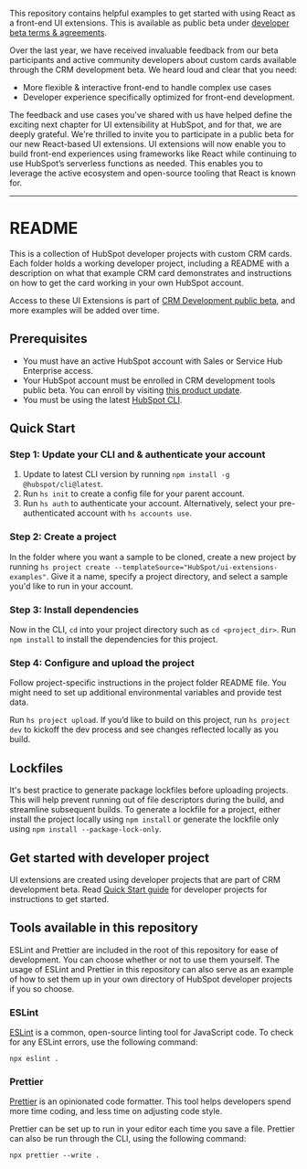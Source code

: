 This repository contains helpful examples to get started with using React as a front-end UI extensions. This is available as public beta under [developer beta terms & agreements](https://legal.hubspot.com/developerbetaterms).

Over the last year, we have received invaluable feedback from our beta participants and active community developers about custom cards available through the CRM development beta. We heard loud and clear that you need:

- More flexible & interactive front-end to handle complex use cases
- Developer experience specifically optimized for front-end development.

The feedback and use cases you've shared with us have helped define the exciting next chapter for UI extensibility at HubSpot, and for that, we are deeply grateful. We're thrilled to invite you to participate in a public beta for our new React-based UI extensions. UI extensions will now enable you to build front-end experiences using frameworks like React while continuing to use HubSpot’s serverless functions as needed. This enables you to leverage the active ecosystem and open-source tooling that React is known for.

---

# README

This is a collection of HubSpot developer projects with custom CRM cards. Each folder holds a working developer project, including a README with a description on what that example CRM card demonstrates and instructions on how to get the card working in your own HubSpot account.

Access to these UI Extensions is part of [CRM Development public beta](https://developers.hubspot.com/blog/crm-development-tools-for-hubspot-developers-beta), and more examples will be added over time.

## Prerequisites

- You must have an active HubSpot account with Sales or Service Hub Enterprise access.
- Your HubSpot account must be enrolled in CRM development tools public beta. You can enroll by visiting [this product update](https://app.hubspot.com/l/product-updates/in-beta?query=crm&update=13899236).
- You must be using the latest [HubSpot CLI](https://www.npmjs.com/package/@hubspot/cli).

## Quick Start

### Step 1: Update your CLI and & authenticate your account

1. Update to latest CLI version by running `npm install -g @hubspot/cli@latest`.
2. Run `hs init` to create a config file for your parent account.
3. Run `hs auth` to authenticate your account. Alternatively, select your pre-authenticated account with `hs accounts use`.

### Step 2: Create a project

In the folder where you want a sample to be cloned, create a new project by running `hs project create --templateSource="HubSpot/ui-extensions-examples"`. Give it a name, specify a project directory, and select a sample you'd like to run in your account.

### Step 3: Install dependencies

Now in the CLI, `cd` into your project directory such as `cd <project_dir>`. Run `npm install` to install the dependencies for this project.

### Step 4: Configure and upload the project

Follow project-specific instructions in the project folder README file. You might need to set up additional environmental variables and provide test data.

Run `hs project upload`. If you’d like to build on this project, run `hs project dev` to kickoff the dev process and see changes reflected locally as you build.

## Lockfiles

It's best practice to generate package lockfiles before uploading projects. This will help prevent running out of file descriptors during the build, and streamline subsequent builds. To generate a lockfile for a project, either install the project locally using `npm install` or generate the lockfile only using `npm install --package-lock-only`.

## Get started with developer project

UI extensions are created using developer projects that are part of CRM development beta. Read [Quick Start guide](https://developers.hubspot.com/docs/platform/projects-quick-start-guide) for developer projects for instructions to get started.

## Tools available in this repository

ESLint and Prettier are included in the root of this repository for ease of development. You can choose whether or not to use them yourself. The usage of ESLint and Prettier in this repository can also serve as an example of how to set them up in your own directory of HubSpot developer projects if you so choose.

### ESLint

[ESLint](https://eslint.org/) is a common, open-source linting tool for JavaScript code. To check for any ESLint errors, use the following command:

```
npx eslint .
```

### Prettier

[Prettier](https://prettier.io/) is an opinionated code formatter. This tool helps developers spend more time coding, and less time on adjusting code style.

Prettier can be set up to run in your editor each time you save a file. Prettier can also be run through the CLI, using the following command:

```
npx prettier --write .
```
